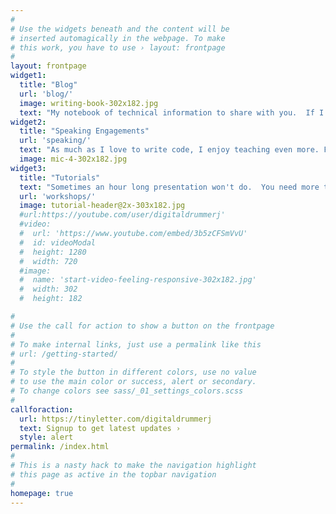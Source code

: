 ```yaml
---
#
# Use the widgets beneath and the content will be
# inserted automagically in the webpage. To make
# this work, you have to use › layout: frontpage
#
layout: frontpage
widget1:
  title: "Blog"
  url: 'blog/'
  image: writing-book-302x182.jpg
  text: "My notebook of technical information to share with you.  If I struggled with it or found something cool, it is documented here."
widget2:
  title: "Speaking Engagements"
  url: 'speaking/'
  text: "As much as I love to write code, I enjoy teaching even more. Find out where I will be speaking next and see past presentations."
  image: mic-4-302x182.jpg
widget3:
  title: "Tutorials"
  text: "Sometimes an hour long presentation won't do.  You need more time and details.  See my available workshops and work through them."
  url: 'workshops/'
  image: tutorial-header@2x-303x182.jpg
  #url:https://youtube.com/user/digitaldrummerj'
  #video:
  #  url: 'https://www.youtube.com/embed/3b5zCFSmVvU'
  #  id: videoModal
  #  height: 1280
  #  width: 720
  #image:
  #  name: 'start-video-feeling-responsive-302x182.jpg'
  #  width: 302
  #  height: 182

#
# Use the call for action to show a button on the frontpage
#
# To make internal links, just use a permalink like this
# url: /getting-started/
#
# To style the button in different colors, use no value
# to use the main color or success, alert or secondary.
# To change colors see sass/_01_settings_colors.scss
#
callforaction:
  url: https://tinyletter.com/digitaldrummerj
  text: Signup to get latest updates ›
  style: alert
permalink: /index.html
#
# This is a nasty hack to make the navigation highlight
# this page as active in the topbar navigation
#
homepage: true
---
```


